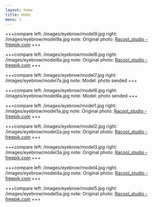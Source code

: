 ```yaml
---
layout: home
title: Home
menu: 1
---
```


+++compare
left: /images/eyebrow/model9.jpg
right: /images/eyebrow/model9a.jpg
note: Original photo: <a href="https://freepik.com">Racool_studio - freepik.com</a>
+++

+++compare
left: /images/eyebrow/model8.jpg
right: /images/eyebrow/model8a.jpg
note: Original photo: <a href="https://freepik.com">Racool_studio - freepik.com</a>
+++

+++compare
left: /images/eyebrow/model7.jpg
right: /images/eyebrow/model7a.jpg
note: Model: photo sended
+++

+++compare
left: /images/eyebrow/model6.jpg
right: /images/eyebrow/model6a.jpg
note: Model: photo sended
+++

+++compare
left: /images/eyebrow/model1.jpg
right: /images/eyebrow/model1a.jpg
note: Original photo: <a href="https://freepik.com">Racool_studio - freepik.com</a>
+++

+++compare
left: /images/eyebrow/model2.jpg
right: /images/eyebrow/model2a.jpg
note: Original photo: <a href="https://freepik.com">Racool_studio - freepik.com</a>
+++

+++compare
left: /images/eyebrow/model3.jpg
right: /images/eyebrow/model3a.jpg
note: Original photo: <a href="https://freepik.com">Racool_studio - freepik.com</a>
+++

+++compare
left: /images/eyebrow/model4.jpg
right: /images/eyebrow/model4a.jpg
note: Original photo: <a href="https://freepik.com">Racool_studio - freepik.com</a>
+++

+++compare
left: /images/eyebrow/model5.jpg
right: /images/eyebrow/model5a.jpg
note: Original photo: <a href="https://freepik.com">Racool_studio - freepik.com</a>
+++
